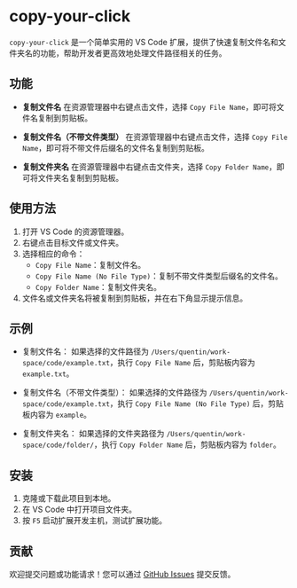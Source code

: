 # copy-your-click

`copy-your-click` 是一个简单实用的 VS Code 扩展，提供了快速复制文件名和文件夹名的功能，帮助开发者更高效地处理文件路径相关的任务。

## 功能

- **复制文件名**
  在资源管理器中右键点击文件，选择 `Copy File Name`，即可将文件名复制到剪贴板。

- **复制文件名（不带文件类型）**
  在资源管理器中右键点击文件，选择 `Copy File Name`，即可将不带文件后缀名的文件名复制到剪贴板。

- **复制文件夹名**
  在资源管理器中右键点击文件夹，选择 `Copy Folder Name`，即可将文件夹名复制到剪贴板。

## 使用方法

1. 打开 VS Code 的资源管理器。
2. 右键点击目标文件或文件夹。
3. 选择相应的命令：
   - `Copy File Name`：复制文件名。
   - `Copy File Name (No File Type)`：复制不带文件类型后缀名的文件名。
   - `Copy Folder Name`：复制文件夹名。
4. 文件名或文件夹名将被复制到剪贴板，并在右下角显示提示信息。

## 示例

- 复制文件名：
  如果选择的文件路径为 `/Users/quentin/work-space/code/example.txt`，执行 `Copy File Name` 后，剪贴板内容为 `example.txt`。

- 复制文件名（不带文件类型）：
  如果选择的文件路径为 `/Users/quentin/work-space/code/example.txt`，执行 `Copy File Name (No File Type)` 后，剪贴板内容为 `example`。

- 复制文件夹名：
  如果选择的文件夹路径为 `/Users/quentin/work-space/code/folder/`，执行 `Copy Folder Name` 后，剪贴板内容为 `folder`。

## 安装

1. 克隆或下载此项目到本地。
2. 在 VS Code 中打开项目文件夹。
3. 按 `F5` 启动扩展开发主机，测试扩展功能。

## 贡献

欢迎提交问题或功能请求！您可以通过 [GitHub Issues](https://github.com/QuentinHsu/copy-your-click/issues) 提交反馈。
